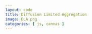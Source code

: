 ```yaml
---
layout: code
title: Diffusion Limited Aggregation
image: DLA.png
categories: [ js, canvas ]
---
```

<canvas id="cnvs"></canvas>

<script>
    window.addEventListener( 'load', function(){
        var canvas = document.getElementById( 'cnvs' ),
            context = canvas.getContext( '2d' ),
            width = window.innerWidth < 1200 ? window.innerWidth : 1200,
            height = 400;

        canvas.width = width;
        canvas.height = height;

        window.addEventListener( 'resize', function(){
            width = window.innerWidth < 1200 ? window.innerWidth : 1200;
            height = 400;
            canvas.width = width;
            canvas.height = height;
        } );

        ///////////////////////////////////////////////
        var random = function( min, max ){
            return min + Math.random() * ( max - min );
        }
        ///////////////////////////////////////////////
        
        function RandomWalker( x, y ){
            this.x = x;
            this.y = y;
        }

        RandomWalker.prototype.update = function( xoffset, yoffset ){
            this.x += xoffset;
            this.y += yoffset;
        };

        RandomWalker.prototype.checkBoundaries = function(){
            if( this.x < 0 ) this.x = width;
            else if( this.x > width ) this.x = 0;

            if( this.y < 0 ) this.y = height;
            else if( this.y > height ) this.y = 0;
        };

        RandomWalker.prototype.display = function(){
            context.fillRect( this.x, this.y, 1, 1 );
        };

        function checkDLA( x, y ){
            return dla[ x + y * width ];
        }

        var walkers, dla, count;
        function setup(){
            count = 0;
            dla = new Array( width * height ).fill( false );
            var angle = Math.PI * 2 / 360;
            for(var i = 0; i < 360; i++ ){
                var x = ~~( width / 2 + Math.cos( angle * i ) * height / 3 ),
                    y = ~~( height / 2 + Math.sin( angle * i ) * height / 3 );
                dla[ x + y * width ] = true;
            }
            for( var i = 0; i < 360; i++ ){
                var x = ~~( width / 2 + Math.cos( angle * i ) * ( width / 2 - 100 ) ),
                    y = ~~( height / 2 + Math.sin( angle * i ) * ( width / 2 - 100 ) );
                if( x >= 0 && x < width && y >= 0 && y < height ) dla[ x + y*width ] = true;
            }

            walkers = ( new Array( 100000 ) ).fill( 0 ).map( function(){
                return new RandomWalker( ~~( Math.random() * width ), ~~( Math.random() * height ) );
            } );

            context.fillStyle = '#1E2630';
            context.fillRect( 0, 0, width, height );
            animate();
        }

        function animate(){
            window.requestAnimationFrame( animate );
            walkers.forEach( function( d, i ){
                var xoffset = Math.round( random( -1, 1 ) ),
                    yoffset = Math.round( random( -1, 1 ) );
                
                if( checkDLA( d.x + xoffset, d.y + yoffset) ){
                    context.fillStyle = 'rgb(251, 53, 80)';
                    count++;
                    d.display();
                    dla[ d.x + d.y * width ] = true;
                    walkers.splice( i, 1 );
                }
                else{
                    d.update( xoffset, yoffset );
                    d.checkBoundaries();
                }
            } );
        }

        setup();

        window.addEventListener( 'resize', function(){
            setup();
        } );
    } );
</script>